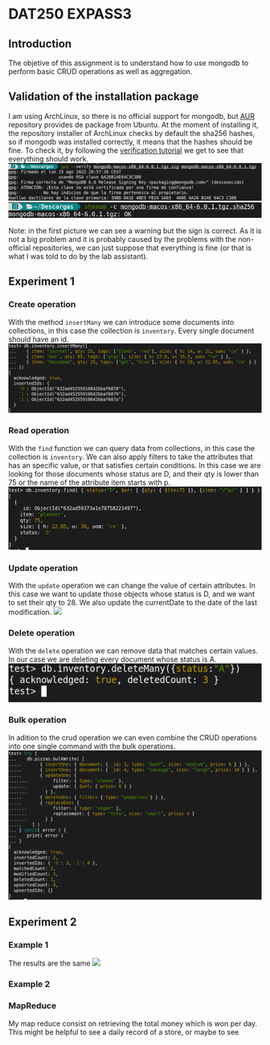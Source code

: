 # DAT250 EXPASS3
## Introduction
The objetive of this assignment is to understand how to use mongodb to perform basic CRUD operations as well as aggregation.

## Validation of the installation package
I am using ArchLinux, so there is no official support for mongodb, but [AUR](https://aur.archlinux.org/) repository provides de package from Ubuntu. At the moment of installing it, the repository installer of ArchLinux checks by default the sha256 hashes, so if mongodb was installed correctly, it means that the hashes should be fine. To check it, by following the [verification tutorial](https://www.mongodb.com/docs/manual/tutorial/verify-mongodb-packages/) we get to see that everything should work.
![](imgs/verificationWithWarning.png)
![](imgs/verifyChecksum.png)

Note: in the first picture we can see a warning but the sign is correct. As it is not a big problem and it is probably caused by the problems with the non-official repositories, we can just suppose that everything is fine (or that is what I was told to do by the lab assistant).

## Experiment 1
### Create operation
With the method `insertMany` we can introduce some documents into collections, in this case the collection is `inventory`. Every single document should have an id.
![](imgs/createOperation.png)

### Read operation
With the `find` function we can query data from collections, in this case the collection is `inventory`. We can also apply filters to take the attributes that has an specific value, or that satisfies certain conditions. In this case we are looking for those documents whose status are D, and their qty is lower than 75 or the name of the attribute item starts with p.
![](imgs/findOperation.png)

### Update operation
With the `update` operation we can change the value of certain attributes. In this case we want to update those objects whose status is D, and we want to set their qty to 28. We also update the currentDate to the date of the last modification. 
![](imgs/updateOperation.png)

### Delete operation
With the `delete` operation we can remove data that matches certain values. In our case we are deleting every document whose status is A.
![](imgs/deleteOperation.png)

### Bulk operation
In adition to the crud operation we can even combine the CRUD operations into one single command with the bulk operations.
![](imgs/bulkOperation.png)


## Experiment 2
### Example 1
The results are the same
![](imgs/Operation.png)

### Example 2

### MapReduce 
My map reduce consist on retrieving the total money which is won per day. This might be helpful to see a daily record of a store, or maybe to see 
